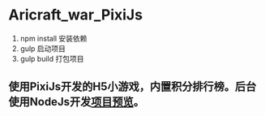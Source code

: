 # Aricraft_war_PixiJs
1. npm install 安装依赖
2. gulp 启动项目
3. gulp build 打包项目
## 使用PixiJs开发的H5小游戏，内置积分排行榜。后台使用NodeJs开发[项目预览](http://panchuanpeng/game)。
